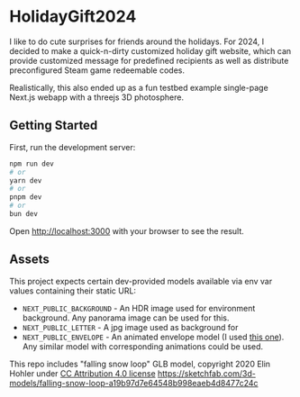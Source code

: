 # HolidayGift2024

I like to do cute surprises for friends around the holidays. For 2024, I decided to make a quick-n-dirty customized holiday gift website, which can provide customized message for predefined recipients as well as distribute preconfigured Steam game redeemable codes.

Realistically, this also ended up as a fun testbed example single-page Next.js webapp with a threejs 3D photosphere.

## Getting Started

First, run the development server:

```bash
npm run dev
# or
yarn dev
# or
pnpm dev
# or
bun dev
```

Open [http://localhost:3000](http://localhost:3000) with your browser to see the result.

## Assets

This project expects certain dev-provided models available via env var values containing their static URL:

* `NEXT_PUBLIC_BACKGROUND` - An HDR image used for environment background. Any panorama image can be used for this.
* `NEXT_PUBLIC_LETTER` - A jpg image used as background for 
* `NEXT_PUBLIC_ENVELOPE` - An animated envelope model (I used [this one](https://www.fab.com/listings/3e5bfd19-2c9b-45bc-b2b4-0443e9525c9c)). Any similar model with corresponding animations could be used.

This repo includes "falling snow loop" GLB model, copyright 2020 Elin Hohler under [CC Attribution 4.0 license](https://creativecommons.org/licenses/by/4.0/)
https://sketchfab.com/3d-models/falling-snow-loop-a19b97d7e64548b998eaeb4d8477c24c
